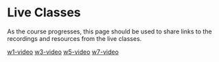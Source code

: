 # Live Classes

As the course progresses, this page should be used to share links to the recordings and resources from the live classes.

[w1-video](https://www.youtube.com/watch?v=gAhU1LU0hCc)
[w3-video](https://youtu.be/AvkxHCq9Vao?feature=shared)
[w5-video](https://youtu.be/93X9YP-ZT5Q?si=D2RFeporbDSDsmEU)
[w7-video](https://youtu.be/WZ_7rWPpuY4?feature=shared)
